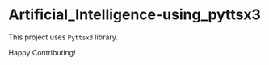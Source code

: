 # Artificial_Intelligence-using_pyttsx3
This project uses `Pyttsx3` library.

Happy Contributing! 



